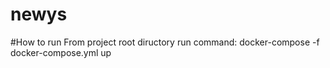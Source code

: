 # newys

#How to run
From project root diructory run command: docker-compose -f docker-compose.yml up

